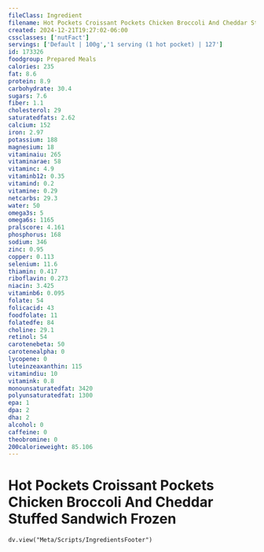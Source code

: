 ```yaml
---
fileClass: Ingredient
filename: Hot Pockets Croissant Pockets Chicken Broccoli And Cheddar Stuffed Sandwich Frozen
created: 2024-12-21T19:27:02-06:00
cssclasses: ['nutFact']
servings: ['Default | 100g','1 serving (1 hot pocket) | 127']
id: 173326
foodgroup: Prepared Meals
calories: 235
fat: 8.6
protein: 8.9
carbohydrate: 30.4
sugars: 7.6
fiber: 1.1
cholesterol: 29
saturatedfats: 2.62
calcium: 152
iron: 2.97
potassium: 188
magnesium: 18
vitaminaiu: 265
vitaminarae: 58
vitaminc: 4.9
vitaminb12: 0.35
vitamind: 0.2
vitamine: 0.29
netcarbs: 29.3
water: 50
omega3s: 5
omega6s: 1165
pralscore: 4.161
phosphorus: 168
sodium: 346
zinc: 0.95
copper: 0.113
selenium: 11.6
thiamin: 0.417
riboflavin: 0.273
niacin: 3.425
vitaminb6: 0.095
folate: 54
folicacid: 43
foodfolate: 11
folatedfe: 84
choline: 29.1
retinol: 54
carotenebeta: 50
carotenealpha: 0
lycopene: 0
luteinzeaxanthin: 115
vitamindiu: 10
vitamink: 0.8
monounsaturatedfat: 3420
polyunsaturatedfat: 1300
epa: 1
dpa: 2
dha: 2
alcohol: 0
caffeine: 0
theobromine: 0
200calorieweight: 85.106
---
```


# Hot Pockets Croissant Pockets Chicken Broccoli And Cheddar Stuffed Sandwich Frozen

```dataviewjs
dv.view("Meta/Scripts/IngredientsFooter")
```